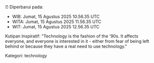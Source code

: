 ⏰ Diperbarui pada:
- WIB: Jumat, 15 Agustus 2025 10.56.35 UTC
- WITA: Jumat, 15 Agustus 2025 11.56.35 UTC
- WIT: Jumat, 15 Agustus 2025 12.56.35 UTC

Kutipan Inspiratif:
"Technology is the fashion of the '90s. It affects everyone, and everyone is interested in it - either from fear of being left behind or because they have a real need to use technology."


Kategori: technology

